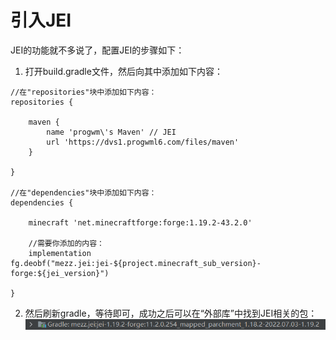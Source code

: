 # 引入JEI
JEI的功能就不多说了，配置JEI的步骤如下：
1. 打开build.gradle文件，然后向其中添加如下内容：
```
//在"repositories"块中添加如下内容：
repositories {

    maven {
        name 'progwm\'s Maven' // JEI
        url 'https://dvs1.progwml6.com/files/maven'
    }

}

//在"dependencies"块中添加如下内容：
dependencies {

    minecraft 'net.minecraftforge:forge:1.19.2-43.2.0'

    //需要你添加的内容：
    implementation fg.deobf("mezz.jei:jei-${project.minecraft_sub_version}-forge:${jei_version}")
    
}
```
2. 然后刷新gradle，等待即可，成功之后可以在“外部库”中找到JEI相关的包：
![img.png](外部JEI包.png)